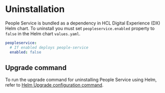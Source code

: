 # Uninstallation

People Service is bundled as a dependency in HCL Digital Experience (DX) Helm chart. To uninstall you must set `peopleservice.enabled` property to `false` in the Helm chart `values.yaml`.

```yaml
peopleservice:
  # If enabled deploys people-service
  enabled: false
```

## Upgrade command

To run the upgrade command for uninstalling People Service using Helm, refer to [Helm Upgrade configuration command](../../../../deployment/install/container/helm_deployment/update_helm_deployment.md#helm-upgrade-configuration-command).
